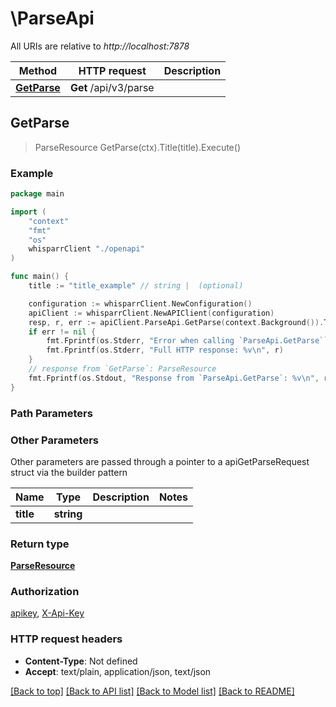 # \ParseApi

All URIs are relative to *http://localhost:7878*

Method | HTTP request | Description
------------- | ------------- | -------------
[**GetParse**](ParseApi.md#GetParse) | **Get** /api/v3/parse | 



## GetParse

> ParseResource GetParse(ctx).Title(title).Execute()



### Example

```go
package main

import (
    "context"
    "fmt"
    "os"
    whisparrClient "./openapi"
)

func main() {
    title := "title_example" // string |  (optional)

    configuration := whisparrClient.NewConfiguration()
    apiClient := whisparrClient.NewAPIClient(configuration)
    resp, r, err := apiClient.ParseApi.GetParse(context.Background()).Title(title).Execute()
    if err != nil {
        fmt.Fprintf(os.Stderr, "Error when calling `ParseApi.GetParse``: %v\n", err)
        fmt.Fprintf(os.Stderr, "Full HTTP response: %v\n", r)
    }
    // response from `GetParse`: ParseResource
    fmt.Fprintf(os.Stdout, "Response from `ParseApi.GetParse`: %v\n", resp)
}
```

### Path Parameters



### Other Parameters

Other parameters are passed through a pointer to a apiGetParseRequest struct via the builder pattern


Name | Type | Description  | Notes
------------- | ------------- | ------------- | -------------
 **title** | **string** |  | 

### Return type

[**ParseResource**](ParseResource.md)

### Authorization

[apikey](../README.md#apikey), [X-Api-Key](../README.md#X-Api-Key)

### HTTP request headers

- **Content-Type**: Not defined
- **Accept**: text/plain, application/json, text/json

[[Back to top]](#) [[Back to API list]](../README.md#documentation-for-api-endpoints)
[[Back to Model list]](../README.md#documentation-for-models)
[[Back to README]](../README.md)

